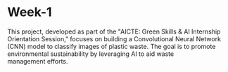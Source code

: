 # Week-1
This project, developed as part of the "AICTE: Green Skills &amp; AI Internship Orientation Session," focuses on building a Convolutional Neural Network (CNN) model to classify images of plastic waste. The goal is to promote environmental sustainability by leveraging AI to aid waste management efforts.
